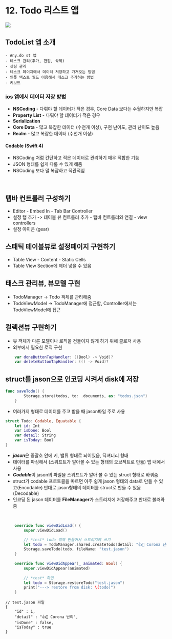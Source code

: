 # 12. Todo 리스트 앱

<image src="Resource/todolist1.png" >

## TodoList 앱 소개
    - Any.do st 앱
    - 테스크 관리(추가, 편집, 삭제)
    - 셋팅 관리
    - 테스크 페이지에서 데이터 저장하고 가져오는 방법
    - 인풋 텍스트 필드 이용해서 테스크 추가하는 방법
    - 키보드

### ios 앱에서 데이터 저장 방법
- **NSCoding** - 다뤄야 할 데이터가 적은 경우, Core Data 보다는 수월하지만 복잡
- **Property List** - 다뤄야 할 데이터가 적은 경우
- **Serialization**
- **Core Data** - 많고 복잡한 데이터 (수천개 이상), 구현 난이도, 관리 난이도 높음
- **Realm** - 많고 복잡한 데이터 (수천개 이상)

#### Codable (Swift 4)
- NSCoding 처럼 간단하고 적은 데이터로 관리하기 매우 적합한 기능
- JSON 형태를 쉽게 다룰 수 있게 해줌
- NSCoding 보다 덜 복잡하고 직관적임

<br>

## 탭바 컨트롤러 구성하기
- Editor - Embed In - Tab Bar Controller
- 설정 탭 추가 -> 테이블 뷰 컨트롤러 추가 - 탭바 컨트롤러와 연결 - view controllers
- 설정 아이콘 (gear)

## 스태틱 테이블뷰로 설정페이지 구현하기
- Table View - Content - Static Cells
- Table View Section에 헤더 넣을 수 있음

## 태스크 관리뷰, 뷰모델 구현
- TodoManager -> Todo 객체를 관리해줌
- TodoViewModel -> TodoManager에 접근함, Controller에서는 TodoViewModel에 접근

## 컬렉션뷰 구현하기
- 뷰 객체가 다른 모델이나 로직을 건들이지 않게 하기 위해 클로저 사용
- 외부에서 필요한 로직 구현
```Swift
    var doneButtonTapHandler: ((Bool) -> Void)?
    var deleteButtonTapHandler: (() -> Void)?
```

## struct를 jason으로 인코딩 시켜서 disk에 저장

```Swift
func saveTodo() {
        Storage.store(todos, to: .documents, as: "todos.json")
    }
```
- 여러가지 형태로 데이터를 주고 받을 때 jason파일 주로 사용

```Swift
struct Todo: Codable, Equatable {
    let id: Int
    var isDone: Bool
    var detail: String
    var isToday: Bool
}
```
- ***jason***은 중괄호 안에 키, 밸류 형태로 되어있음, 딕셔너리 형태
- 데이터를 파싱해서 (스위프트가 알아볼 수 있는 형태의 오브젝트로 만듦) 앱 내에서 사용
- ***Codable***이 jason의 파일을 스위프트가 알아 볼 수 있는 struct 형태로 바꿔줌
- struct가 codable 프로토콜을 따르면 아주 쉽게 jason 형태의 data로 만들 수 있고(Encodable)
반대로 jason형태의 데이터를 struct로 만들 수 있음(Decodable)
- 인코딩 된 jason 데이터를 **FileManager**가 스토리지에 저장해주고 반대로 불러와줌

<br>

```Swift
    override func viewDidLoad() {
        super.viewDidLoad()

        // *test* todo 객체 만들어서 스토리지에 쓰기
        let todo = TodoManager.shared.createTodo(detail: "👍🌈 Corona 난리", isToday: true)
        Storage.saveTodo(todo, fileName: "test.jason")
    }
    
    override func viewDidAppear(_ animated: Bool) {
        super.viewDidAppear(animated)
        
        // *test* 확인
        let todo = Storage.restoreTodo("test.jason")
        print("---> restore from disk: \(todo)")
    }
```

```
// test.jason 파일
{
    "id" : 1,
    "detail" : "👍🌈 Corona 난리",
    "isDone" : false,
    "isToday" : true
}
```